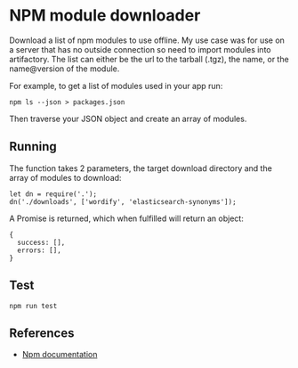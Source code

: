 # NPM module downloader

Download a list of npm modules to use offline. My use case was for use on a server that has no outside connection so need to import modules into artifactory. The list can either be the url to the tarball (.tgz), the name, or the name@version of the module.

For example, to get a list of modules used in your app run:

```
npm ls --json > packages.json
```

Then traverse your JSON object and create an array of modules.

## Running

The function takes 2 parameters, the target download directory and the array of modules to download:

```
let dn = require('.');
dn('./downloads', ['wordify', 'elasticsearch-synonyms']);
```

A Promise is returned, which when fulfilled will return an object:

```
{
  success: [],
  errors: [],
}
```

## Test

```
npm run test
```

## References

 - [Npm documentation](https://docs.npmjs.com/)

